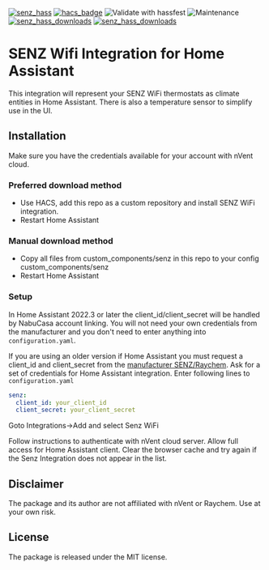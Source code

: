 [![senz_hass](https://img.shields.io/github/v/release/astrandb/senz_hass)](https://github.com/astrandb/senz_hass/releases/latest) [![hacs_badge](https://img.shields.io/badge/HACS-Custom-orange.svg)](https://github.com/custom-components/hacs) ![Validate with hassfest](https://github.com/astrandb/senz_hass/workflows/Validate%20with%20hassfest/badge.svg) ![Maintenance](https://img.shields.io/maintenance/yes/2022.svg) [![senz_hass_downloads](https://img.shields.io/github/downloads/astrandb/senz_hass/total)](https://github.com/astrandb/senz_hass) [![senz_hass_downloads](https://img.shields.io/github/downloads/astrandb/senz_hass/latest/total)](https://github.com/astrandb/senz_hass)

# SENZ Wifi Integration for Home Assistant

This integration will represent your SENZ WiFi thermostats as climate entities in Home Assistant. There is also a temperature sensor to simplify use in the UI.

## Installation

Make sure you have the credentials available for your account with nVent cloud.

### Preferred download method

- Use HACS, add this repo as a custom repository and install SENZ WiFi integration.
- Restart Home Assistant

### Manual download method

- Copy all files from custom_components/senz in this repo to your config custom_components/senz
- Restart Home Assistant

### Setup

In Home Assistant 2022.3 or later the client_id/client_secret will be handled by NabuCasa account linking. You will not need your own credentials from the manufacturer and you don't need to enter anything into `configuration.yaml`.

If you are using an older version if Home Assistant you must request a client_id and client_secret from the [manufacturer SENZ/Raychem](https://api.senzthermostat.nvent.com/). Ask for a set of credentials for Home Assistant integration.
Enter following lines to `configuration.yaml`

```yaml
senz:
  client_id: your_client_id
  client_secret: your_client_secret
```

Goto Integrations->Add and select Senz WiFi

Follow instructions to authenticate with nVent cloud server. Allow full access for Home Assistant client.
Clear the browser cache and try again if the Senz Integration does not appear in the list.

## Disclaimer

The package and its author are not affiliated with nVent or Raychem. Use at your own risk.

## License

The package is released under the MIT license.
